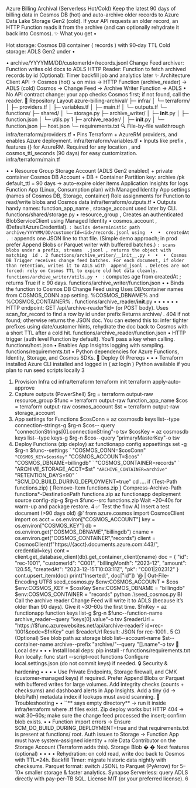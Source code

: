 Azure Billing Archival (Serverless Hot/Cold)
 Keep the latest 90 days of billing data in Cosmos DB (hot) and auto-archive older records to Azure Data
 Lake Storage Gen2 (cold). If your API requests an older record, an HTTP Function reads it from the archive
 (and can optionally rehydrate it back into Cosmos).
 ✨ What you get
 • 

Hot storage: Cosmos DB container (
 records ) with 90‑day TTL
 Cold storage: ADLS Gen2 under 
• 

• 
archive/YYYYMM/DD/customerId=<id>/records.jsonl
 Change Feed archiver: Function writes old docs to ADLS
 HTTP Reader: Function to fetch archived records by 
id
 (Optional): Timer backfill job and analytics later
 ✨ Architecture
 Client API → Cosmos (hot)
 ↘ on miss → HTTP Function (archive_reader) → ADLS (cold)
 Cosmos → Change Feed → Archive Writer Function → ADLS
 • 
No API contract change: your app checks Cosmos first; if not found, call the reader.
 📁 Repository Layout
 azure-billing-archival/
 ├─ infra/
 │  └─ terraform/
 │     ├─ providers.tf
 │     ├─ variables.tf
 │     ├─ main.tf
 │     └─ outputs.tf
 └─ functions/
   ├─ shared/
   │  └─ storage.py
   ├─ archive_writer/
   │  ├─ __init__.py
   │  ├─ function.json
   │  └─ utils.py
 1
   ├─ archive_reader/
   │  ├─ __init__.py
   │  └─ function.json
   ├─ host.json
   └─ requirements.txt
 🔍 File-by-file walkthrough
 infra/terraform/providers.tf
 • 
Pins Terraform + AzureRM providers, and enables 
Azure deployment.
 infra/terraform/variables.tf
 • 
Inputs like 
prefix , 
features {} for AzureRM. Required for any
 location , and 
cosmos_ttl_seconds (90 days) for easy customization.
 infra/terraform/main.tf

• 
• 
Resource Group
 Storage Account (ADLS Gen2 enabled) + private container 
Cosmos DB Account + DB + Container
 Partition key: 
archive
 /pk
 default_ttl = 90 days → auto-expire older items
 Application Insights for logs
 Function App (Linux, Consumption plan) with Managed Identity
 App settings (names of Cosmos DB, Storage, container)
 Role assignments for Function to read/write blobs and Cosmos data
 infra/terraform/outputs.tf
 • 
Outputs handy names: 
function_app_name , 
storage_account used later by CLI.
 functions/shared/storage.py
 • 
resource_group , 
Creates an authenticated BlobServiceClient using Managed Identity
 • 
cosmos_account , 
(DefaultAzureCredential).
 ``: builds deterministic path 
archive/YYYYMM/DD/customerId=<id>/records.jsonl using 
• 
• 
createdAt .
 ``: appends one JSON line to that file. (Simple demo approach; in prod prefer Append Blobs or
 Parquet writer with buffered batches.)
 ``: scans blobs under a prefix, streams 
.jsonl , returns the object with matching 
id .
 2
functions/archive_writer/__init__.py
 • 
• 
• 
Cosmos DB Trigger receives change feed batches.
 For each document, if older than retention, writes it to ADLS with 
append_jsonl .
 Deletes are not forced: rely on Cosmos TTL to expire old hot data cleanly.
 functions/archive_writer/utils.py
 • 
``: computes age from 
createdAt ; returns 
True if ≥ 90 days.
 functions/archive_writer/function.json
 • 
• 
Binds the function to Cosmos DB Change Feed using 
Uses DB/container names from 
COSMOS_CONN app setting.
 %COSMOS_DBNAME% and 
%COSMOS_CONTAINER% .
 functions/archive_reader/__init__.py
 • 
• 
• 
• 
• 
• 
HTTP endpoint: 
GET /api/archive-reader?id=<recordId> (or POST body).
 Uses 
scan_for_record to find a row by 
id under prefix 
Returns 
archive/ .
 404 if not found; otherwise returns the JSON doc.
 You can extend this to:
 infer tighter prefixes using date/customer hints,
 rehydrate the doc back to Cosmos with a short TTL after a cold hit.
 functions/archive_reader/function.json
 • 
HTTP trigger (auth level Function by default). You’ll pass a key when calling.
 functions/host.json
 • 
Enables App Insights logging with sampling.
 functions/requirements.txt
 • 
Python dependencies for Azure Functions, Identity, Storage, and Cosmos SDKs.
 🚀 Deploy
 0) Prereqs
 • 
• 
• 
Terraform installed
 Azure CLI installed and logged in (
 az login )
 Python available if you plan to run seed scripts locally
 3
1) Provision Infra
 cd infra/terraform
 terraform init
 terraform apply-auto-approve
 2) Capture outputs (PowerShell)
 $rg
 = terraform output-raw resource_group
 $func = terraform output-raw function_app_name
 $cos = terraform output-raw cosmos_account
 $st
 = terraform output-raw storage_account
 3) App settings for Functions
 $cosConn = az cosmosdb keys list--type connection-strings-g $rg-n $cos--
 query "connectionStrings[0].connectionString"-o tsv
 $cosKey = az cosmosdb keys list--type keys-g $rg-n $cos--query
 "primaryMasterKey"-o tsv
 4) Deploy Functions (zip deploy)
 az functionapp config appsettings set -g $rg-n $func--settings `
 "COSMOS_CONN=$cosConn" `
 "COSMOS_KEY=$cosKey" `
 "COSMOS_ACCOUNT=$cos" `
 "COSMOS_DBNAME=billingdb" `
 "COSMOS_CONTAINER=records" `
 "ARCHIVE_STORAGE_ACCT=$st" `
 "ARCHIVE_CONTAINER=archive" `
 "RETENTION_DAYS=90" `
 "SCM_DO_BUILD_DURING_DEPLOYMENT=true"
 cd ..\..
 if (Test-Path functions.zip) { Remove-Item functions.zip }
 Compress-Archive-Path functions\*-DestinationPath functions.zip
 az functionapp deployment source config-zip-g $rg-n $func--src functions.zip
 Wait \~20–40s for warm-up and package restore.
 4
✅ Test the flow
 A) Insert a test document (>90 days old)
 @'
 from azure.cosmos import CosmosClient
 import os
 acct   = os.environ["COSMOS_ACCOUNT"]
 key    = os.environ["COSMOS_KEY"]
 db     = os.environ.get("COSMOS_DBNAME","billingdb")
 cname  = os.environ.get("COSMOS_CONTAINER","records")
 client = CosmosClient(f"https://{acct}.documents.azure.com:443/", 
credential=key)
 cont = client.get_database_client(db).get_container_client(cname)
 doc = {
  "id": "rec-1001",
  "customerId": "C001",
  "billingMonth": "2023-12",
  "amount": 120.55,
  "createdAt": "2023-12-15T10:03:11Z",
  "pk": "C001|202312"
 }
 cont.upsert_item(doc)
 print("Inserted:", doc["id"])
 '@ | Out-File-Encoding UTF8 seed_cosmos.py
 $env:COSMOS_ACCOUNT = $cos
 $env:COSMOS_KEY
 = $cosKey
 $env:COSMOS_DBNAME = "billingdb"
 $env:COSMOS_CONTAINER = "records"
 python .\seed_cosmos.py
 B) Call the archive reader
 Change Feed will write it to ADLS (because it’s older than 90 days). Give it \~30–60s the first
 time.
 $fnKey = az functionapp function keys list-g $rg-n $func--function-name
 archive_reader--query "keys[0].value"-o tsv
 $readerUrl = "https://$func.azurewebsites.net/api/archive-reader?
 id=rec-1001&code=$fnKey"
 curl $readerUrl
 Result: JSON for 
rec-1001 .
 5
C) (Optional) See blob path
 az storage blob list--account-name $st--container-name archive--prefix
 "archive/"--query "[].name"-o tsv
 🧪 Local dev
 • 
• 
• 
Install local deps: 
pip install -r functions/requirements.txt
 Run locally: 
func start --script-root functions
 Configure local.settings.json (do not commit keys) if needed.
 🔒 Security & hardening
 • 
• 
• 
• 
Use Private Endpoints, Storage firewall, and CMK (customer-managed keys) if required.
 Prefer Append Blobs or Parquet with buffered writes for large volumes.
 Add integrity checks (counts + checksums) and dashboard alerts in App Insights.
 Add a tiny 
{id → blobPath} metadata index if lookups must avoid scanning.
 🧰 Troubleshooting
 • 
• 
``** says empty directory** → run it inside 
infra/terraform where 
.tf files exist.
 Zip deploy works but HTTP 404 → wait 30–60s; make sure the change feed processed the insert;
 confirm blob exists.
 • 
• 
Function import errors → Ensure 
SCM_DO_BUILD_DURING_DEPLOYMENT=true and that 
requirements.txt is present at 
functions/ root.
 Auth issues to Storage → Function App must have system-assigned identity + role 
Data Contributor on the Storage Account (Terraform adds this).
 Storage Blob 
�
� Next features (optional)
 • 
• 
• 
• 
Rehydration: on cold read, write doc back to Cosmos with TTL=24h.
 Backfill Timer: migrate historic data nightly with checksums.
 Parquet format: switch JSONL to Parquet (PyArrow) for 5–10× smaller storage & faster analytics.
 Synapse Serverless: query ADLS directly with pay-per-TB SQL.
 License
 MIT (or your preferred license).
 6
